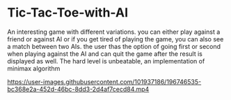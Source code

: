 # Tic-Tac-Toe-with-AI

An interesting game with different variations. you can either play against a friend or against AI 
or if you get tired of playing the game, you can also see a match between two AIs. 
the user thas the option of going first or second when playing against the AI and can quit the game after the result is displayed as well. 
The hard level is unbeatable, an implementation of minimax algorithm



https://user-images.githubusercontent.com/101937186/196746535-bc368e2a-452d-46bc-8dd3-2d4af7cecd84.mp4

